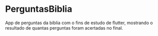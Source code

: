 # PerguntasBiblia
App de perguntas da bíblia com o fins de estudo de flutter, mostrando o resultado de quantas perguntas foram acertadas no final.
